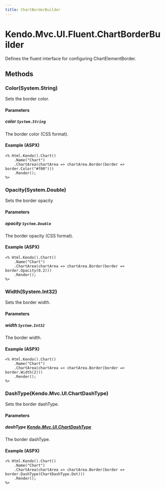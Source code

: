 ```yaml
---
title: ChartBorderBuilder
---
```


# Kendo.Mvc.UI.Fluent.ChartBorderBuilder
Defines the fluent interface for configuring ChartElementBorder.




## Methods


### Color(System.String)
Sets the border color.


#### Parameters

##### color `System.String`
The border color (CSS format).




#### Example (ASPX)
    <% Html.Kendo().Chart()
        .Name("Chart")
        .ChartArea(chartArea => chartArea.Border(border => border.Color("#f00")))
        .Render();
    %>


### Opacity(System.Double)
Sets the border opacity


#### Parameters

##### opacity `System.Double`
The border opacity (CSS format).




#### Example (ASPX)
    <% Html.Kendo().Chart()
        .Name("Chart")
        .ChartArea(chartArea => chartArea.Border(border => border.Opacity(0.2)))
        .Render();
    %>


### Width(System.Int32)
Sets the border width.


#### Parameters

##### width `System.Int32`
The border width.




#### Example (ASPX)
    <% Html.Kendo().Chart()
        .Name("Chart")
        .ChartArea(chartArea => chartArea.Border(border => border.Width(2)))
        .Render();
    %>


### DashType(Kendo.Mvc.UI.ChartDashType)
Sets the border dashType.


#### Parameters

##### dashType [Kendo.Mvc.UI.ChartDashType](/api/wrappers/aspnet-mvc/Kendo.Mvc.UI/ChartDashType)
The border dashType.




#### Example (ASPX)
    <% Html.Kendo().Chart()
        .Name("Chart")
        .ChartArea(chartArea => chartArea.Border(border => border.DashType(ChartDashType.Dot)))
        .Render();
    %>



